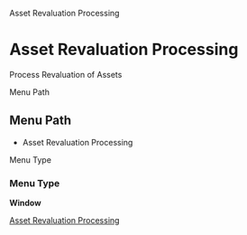 
Asset Revaluation Processing
# Asset Revaluation Processing


Process Revaluation of Assets

Menu Path
## Menu Path



- Asset Revaluation Processing

Menu Type
### Menu Type

**Window**


[Asset Revaluation Processing](functional-guide/window/window-asset-revaluation-processing.md)